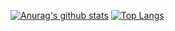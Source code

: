 [![Anurag's github stats](https://github-readme-stats.vercel.app/api?username=ShaCoMiRo)](https://github.com/anuraghazra/github-readme-stats)
[![Top Langs](https://github-readme-stats.vercel.app/api/top-langs/?username=ShaCoMiRo&layout=compact)](https://github.com/anuraghazra/github-readme-stats)
<!---
- 👋 Hi, I’m @ShaCoMiRo
- 👀 I’m interested in ...
- 🌱 I’m currently learning ...
- 💞️ I’m looking to collaborate on ...
- 📫 How to reach me ...

ShaCoMiRo/ShaCoMiRo is a ✨ special ✨ repository because its `README.md` (this file) appears on your GitHub profile.
You can click the Preview link to take a look at your changes.
--->
